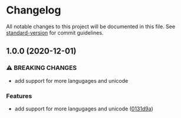 # Changelog

All notable changes to this project will be documented in this file. See [standard-version](https://github.com/conventional-changelog/standard-version) for commit guidelines.

## 1.0.0 (2020-12-01)


### ⚠ BREAKING CHANGES

* add support for more langugages and unicode

### Features

* add support for more langugages and unicode ([0131d9a](https://github.com/jarrodconnolly/sluglife/commit/0131d9af8d948f869d37a2358ea3da4d4bfff348))
